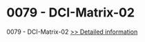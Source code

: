# 0079 - DCI-Matrix-02
0079 - DCI-Matrix-02
[>> Detailed information](https://secure.shareit.com/shareit/product.html?productid=300951619&affiliateid=200057808)